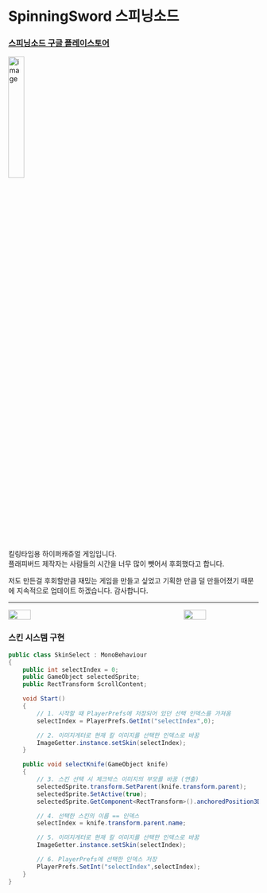 # SpinningSword 스피닝소드
### [스피닝소드 구글 플레이스토어](https://play.google.com/store/apps/details?id=com.dibs.SpinningSword)
<img alt="image" src="https://github.com/Falcon5077/SpinningSword/assets/32628758/5176a317-a999-43a2-8302-c546db73606f" width="25%" height="25%">

킬링타임용 하이퍼캐쥬얼 게임입니다. <br>
플래피버드 제작자는 사람들의 시간을 너무 많이 뺏어서 후회했다고 합니다.

저도 만든걸 후회할만큼 재밌는 게임을 만들고 싶었고 기획한 만큼 덜 만들어졌기 때문에 지속적으로 업데이트 하겠습니다.  감사합니다.

---

<div style="display: flex; justify-content: space-between;">
  <img src="https://github.com/Falcon5077/SpinningSword/assets/32628758/9df63978-f183-46ee-bf0a-a5d1d68919a5" width="30%" height="30%">
  <img src="https://github.com/Falcon5077/SpinningSword/assets/32628758/ef38af06-b199-44ea-a9c7-7f18ef784cc3" width="30%" height="30%">
</div>

### 스킨 시스템 구현

```csharp
public class SkinSelect : MonoBehaviour
{
    public int selectIndex = 0;
    public GameObject selectedSprite;
    public RectTransform ScrollContent;

    void Start()
    {
        // 1. 시작할 때 PlayerPrefs에 저장되어 있던 선택 인덱스를 가져옴
        selectIndex = PlayerPrefs.GetInt("selectIndex",0);

        // 2. 이미지게터로 현재 칼 이미지를 선택한 인덱스로 바꿈
        ImageGetter.instance.setSkin(selectIndex);
    }

    public void selectKnife(GameObject knife)
    {
        // 3. 스킨 선택 시 체크박스 이미지의 부모를 바꿈 (연출)
        selectedSprite.transform.SetParent(knife.transform.parent);
        selectedSprite.SetActive(true);
        selectedSprite.GetComponent<RectTransform>().anchoredPosition3D = new Vector3(0,215,0);

        // 4. 선택한 스킨의 이름 == 인덱스
        selectIndex = knife.transform.parent.name;

        // 5. 이미지게터로 현재 칼 이미지를 선택한 인덱스로 바꿈
        ImageGetter.instance.setSkin(selectIndex);

        // 6. PlayerPrefs에 선택한 인덱스 저장
        PlayerPrefs.SetInt("selectIndex",selectIndex);
    }
}
```
